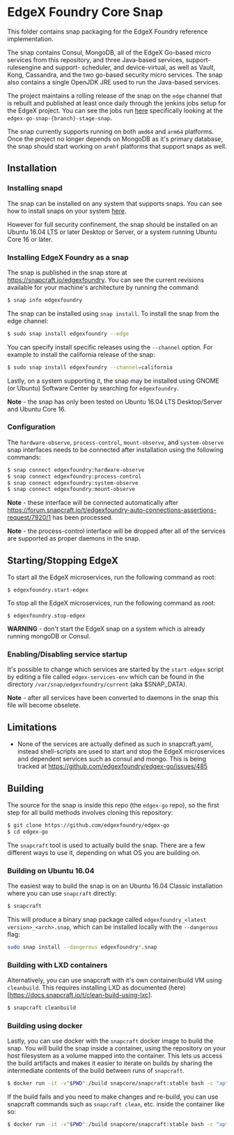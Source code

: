 # EdgeX Foundry Core Snap
This folder contains snap packaging for the EdgeX Foundry reference implementation.

The snap contains Consul, MongoDB, all of the EdgeX Go-based micro services from
this repository, and three Java-based services, support-rulesengine and support-
scheduler, and device-virtual, as well as Vault, Kong, Cassandra, and the two go-based 
security micro services. The snap also contains a single OpenJDK JRE used to run 
the Java-based services.

The project maintains a rolling release of the snap on the `edge` channel that is rebuilt and published at least once daily through the jenkins jobs setup for the EdgeX project. You can see the jobs run [here](https://jenkins.edgexfoundry.org/view/Snap/) specifically looking at the `edgex-go-snap-{branch}-stage-snap`.

The snap currently supports running on both `amd64` and `arm64` platforms. Once the project no longer depends on MongoDB as it's primary database, the snap should start working on `armhf` platforms that support snaps as well.

## Installation

### Installing snapd
The snap can be installed on any system that supports snaps. You can see how to install 
snaps on your system [here](https://docs.snapcraft.io/t/installing-snapd/6735).

However for full security confinement, the snap should be installed on an 
Ubuntu 16.04 LTS or later Desktop or Server, or a system running Ubuntu Core 16 or later.

### Installing EdgeX Foundry as a snap
The snap is published in the snap store at https://snapcraft.io/edgexfoundry.
You can see the current revisions available for your machine's architecture by running the command:

```bash
$ snap info edgexfoundry
```

The snap can be installed using `snap install`. To install the snap from the edge channel:

```bash
$ sudo snap install edgexfoundry --edge
```

You can specify install specific releases using the `--channel` option. For example to install the california release of the snap:

```bash
$ sudo snap install edgexfoundry --channel=california
```

Lastly, on a system supporting it, the snap may be installed using GNOME (or Ubuntu) Software Center by searching for `edgexfoundry`.

**Note** - the snap has only been tested on Ubuntu 16.04 LTS Desktop/Server and Ubuntu Core 16.

### Configuration
The `hardware-observe`, `process-control`, `mount-observe`, and `system-observe` snap interfaces needs to be
connected after installation using the following commands:

```bash
$ snap connect edgexfoundry:hardware-observe
$ snap connect edgexfoundry:process-control
$ snap connect edgexfoundry:system-observe
$ snap connect edgexfoundry:mount-observe
```


**Note** - these interface will be connected automatically after https://forum.snapcraft.io/t/edgexfoundry-auto-connections-assertions-request/7920/1 has been processed.

**Note** - the process-control interface will be dropped after all of the services are supported as proper daemons in the snap.

## Starting/Stopping EdgeX
To start all the EdgeX microservices, run the following command as root:

`$ edgexfoundry.start-edgex`

To stop all the EdgeX microservices, run the following command as root:

`$ edgexfoundry.stop-edgex`

**WARNING** - don't start the EdgeX snap on a system which is already running mongoDB or Consul.

### Enabling/Disabling service startup
It's possible to change which services are started by the `start-edgex` script by
editing a file called `edgex-services-env` which can be found in the directory `/var/snap/edgexfoundry/current` (aka $SNAP_DATA).

**Note** - after all services have been converted to daemons in the snap this file will become obselete.

## Limitations

  * None of the services are actually defined as such in snapcraft.yaml, instead shell-scripts are used to start and stop the EdgeX microservices and dependent services such as consul and mongo. This is being tracked at https://github.com/edgexfoundry/edgex-go/issues/485

## Building

The source for the snap is inside this repo (the `edgex-go` repo), so the first step for all build methods involves cloning this repository:

```bash
$ git clone https://github.com/edgexfoundry/edgex-go
$ cd edgex-go
```

The `snapcraft` tool is used to actually build the snap. There are a few different ways to use it, depending on what OS you are building on.

### Building on Ubuntu 16.04

The easiest way to build the snap is on an Ubuntu 16.04 Classic installation where you can use `snapcraft` directly:

```bash
$ snapcraft
```

This will produce a binary snap package called `edgexfoundry_<latest version>_<arch>.snap`, which can be installed locally with the `--dangerous` flag:

```bash
sudo snap install --dangerous edgexfoundry*.snap
```

### Building with LXD containers

Alternatively, you can use snapcraft with it's own container/build VM using `cleanbuild`. This requires installing LXD as documented (here)[https://docs.snapcraft.io/t/clean-build-using-lxc].

```bash
$ snapcraft cleanbuild
```

### Building using docker

Lastly, you can use docker with the `snapcraft` docker image to build the snap. You will build the snap inside a container, using the repository on your host filesystem as a volume mapped into the container. This lets us access the build artifacts and makes it easier to iterate on builds by sharing the intermediate contents of the build between runs of `snapcraft`.

```bash
$ docker run -it -v"$PWD":/build snapcore/snapcraft:stable bash -c "apt update && cd /build && snapcraft"
```

If the build fails and you need to make changes and re-build, you can use snapcraft commands such as `snapcraft clean`, etc. inside the container like so:

```bash
$ docker run -it -v"$PWD":/build snapcore/snapcraft:stable bash -c "apt update && cd /build && snapcraft clean && snapcraft"
```
